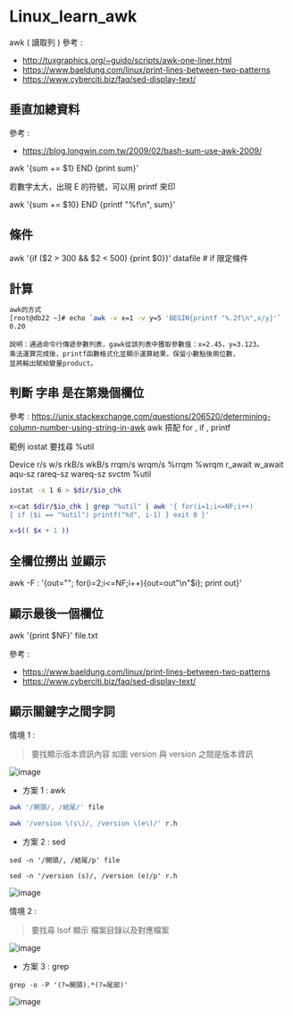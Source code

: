 # Linux_learn_awk
awk ( 讀取列 )
參考 : 
* http://tuxgraphics.org/~guido/scripts/awk-one-liner.html
* https://www.baeldung.com/linux/print-lines-between-two-patterns
* https://www.cyberciti.biz/faq/sed-display-text/


垂直加總資料
---
參考 : 
* https://blog.longwin.com.tw/2009/02/bash-sum-use-awk-2009/

awk '{sum += $1} END {print sum}'

若數字太大，出現 E 的符號，可以用 printf 來印

awk '{sum += $10} END {printf "%f\n", sum}'

條件
---
awk '{if ($2 > 300 && $2 < 500) {print $0}}' datafile # if 限定條件

計算
---
```Bash
awk的方式
[root@db22 ~]# echo `awk -v x=1 -v y=5 'BEGIN{printf "%.2f\n",x/y}'`
0.20
```
    說明：通過命令行傳遞參數列表，gawk從該列表中獲取參數值：x=2.45，y=3.123。
    乘法運算完成後，printf函數格式化並顯示運算結果，保留小數點後兩位數，
    並將輸出賦給變量product。

判斷 字串 是在第幾個欄位
---
參考 : https://unix.stackexchange.com/questions/206520/determining-column-number-using-string-in-awk
awk 搭配 for , if , printf

範例 iostat 要找尋 %util

Device r/s w/s rkB/s wkB/s rrqm/s wrqm/s %rrqm %wrqm r_await w_await aqu-sz rareq-sz wareq-sz svctm %util

```Bash
iostat -x 1 6 > $dir/$io_chk

x=cat $dir/$io_chk | grep "%util" | awk '{ for(i=1;i<=NF;i++) 
{ if ($i == "%util") printf("%d", i-1) } exit 0 }'

x=$(( $x + 1 ))
```

全欄位撈出 並顯示
---
awk -F : '{out=""; for(i=2;i<=NF;i++){out=out"\n"$i}; print out}'

顯示最後一個欄位
---
awk '{print $NF}' file.txt


參考 : 

* https://www.baeldung.com/linux/print-lines-between-two-patterns
* https://www.cyberciti.biz/faq/sed-display-text/

顯示關鍵字之間字詞
---

情境 1 :
> 要找顯示版本資訊內容
> 如圖 version 與 version 之間是版本資訊

![image](https://user-images.githubusercontent.com/96226780/202674404-09bfcf39-63aa-41ee-985b-7e439b0facf2.png)

- 方案 1 : awk

```bash
awk '/開頭/, /結尾/' file
```

```bash
awk '/version \(s\)/, /version \(e\)/' r.h
```

- 方案 2 : sed

`sed -n '/開頭/, /結尾/p' file`

`sed -n '/version (s)/, /version (e)/p' r.h`

![image](https://user-images.githubusercontent.com/96226780/202674501-a0d53bff-9853-459c-9ead-8539be7ce180.png)

情境 2 : 
>要找尋 lsof 顯示 檔案目錄以及對應檔案

![image](https://user-images.githubusercontent.com/96226780/202677114-d1faf108-9dd7-467e-8569-19a322d786f2.png)

- 方案 3 : grep

`grep -o -P '(?=開頭).*(?=尾部)'`

![image](https://user-images.githubusercontent.com/96226780/202674675-52c50d9f-31c0-426b-8837-6f22a03b395c.png)



